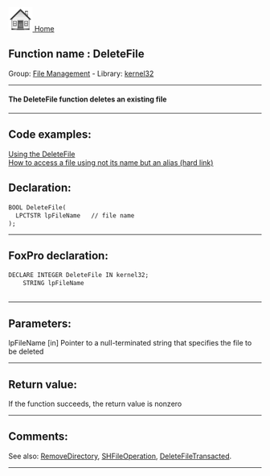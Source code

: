 [<img src="../../images/home.png"> Home ](https://github.com/VFPX/Win32API)  

## Function name : DeleteFile
Group: [File Management](../../functions_group.md#File_Management)  -  Library: [kernel32](../../Libraries.md#kernel32)  
***  


#### The DeleteFile function deletes an existing file
***  


## Code examples:
[Using the DeleteFile](../../samples/sample_011.md)  
[How to access a file using not its name but an alias (hard link)](../../samples/sample_018.md)  

## Declaration:
```foxpro  
BOOL DeleteFile(
  LPCTSTR lpFileName   // file name
);  
```  
***  


## FoxPro declaration:
```foxpro  
DECLARE INTEGER DeleteFile IN kernel32;
	STRING lpFileName
  
```  
***  


## Parameters:
lpFileName 
[in] Pointer to a null-terminated string that specifies the file to be deleted  
***  


## Return value:
If the function succeeds, the return value is nonzero  
***  


## Comments:
See also: [RemoveDirectory](../kernel32/RemoveDirectory.md), [SHFileOperation](../shell32/SHFileOperation.md), [DeleteFileTransacted](../kernel32/DeleteFileTransacted.md).  
  
***  

